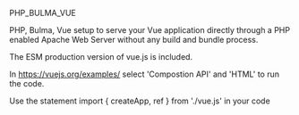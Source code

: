 PHP_BULMA_VUE

PHP, Bulma, Vue setup to serve your Vue application directly through a PHP enabled Apache Web Server without any build and bundle process.

The ESM production version of vue.js is included.

In https://vuejs.org/examples/ select 'Compostion API' and 'HTML' to run the code.

Use the statement import { createApp, ref } from './vue.js' in your code
